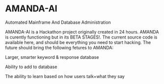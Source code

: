 # AMANDA-AI
Automated Mainframe And Database Administration

AMANDA-AI is a Hackathon project originally created in 24 hours.
AMANDA is curently functioning but in its BETA STAGES!.
The current source code is available here, and should be everything you need to start hacking.
The future should bring the following fetures to AMANDA:

Larger, smarter keyword & response database

Ability to add to database

The ability to learn based on how users talk+what they say
